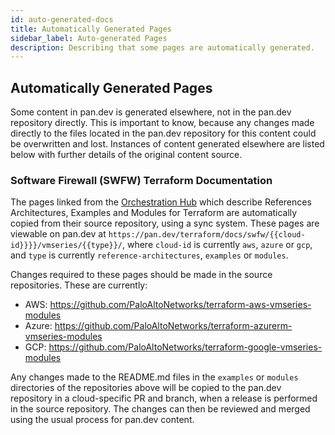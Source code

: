 ```yaml
---
id: auto-generated-docs
title: Automatically Generated Pages
sidebar_label: Auto-generated Pages
description: Describing that some pages are automatically generated.
---
```


## Automatically Generated Pages

Some content in pan.dev is generated elsewhere, not in the pan.dev repository directly. This is important to know, because any changes made directly to the files located in the pan.dev repository for this content could be overwritten and lost. Instances of content generated elsewhere are listed below with further details of the original content source.

### Software Firewall (SWFW) Terraform Documentation

The pages linked from the [Orchestration Hub](https://pan.dev/swfw) which describe References Architectures, Examples and Modules for Terraform are automatically copied from their source repository, using a sync system. These pages are viewable on pan.dev at `https://pan.dev/terraform/docs/swfw/{{cloud-id}}}}/vmseries/{{type}}/`, where `cloud-id` is currently `aws`, `azure` or `gcp`, and `type` is currently `reference-architectures`, `examples` or `modules`.

Changes required to these pages should be made in the source repositories. These are currently:
- AWS: https://github.com/PaloAltoNetworks/terraform-aws-vmseries-modules
- Azure: https://github.com/PaloAltoNetworks/terraform-azurerm-vmseries-modules
- GCP: https://github.com/PaloAltoNetworks/terraform-google-vmseries-modules

Any changes made to the README.md files in the `examples` or `modules` directories of the repositories above will be copied to the pan.dev repository in a cloud-specific PR and branch, when a release is performed in the source repository. The changes can then be reviewed and merged using the usual process for pan.dev content.
